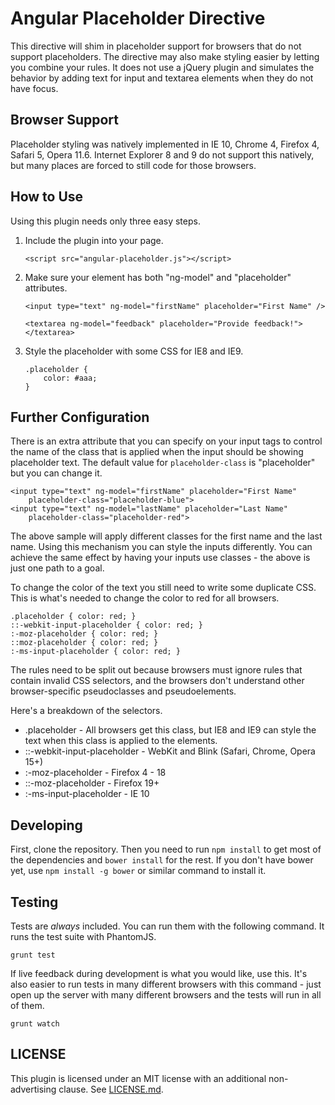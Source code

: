 Angular Placeholder Directive
=============================

This directive will shim in placeholder support for browsers that do not support placeholders.  The directive may also make styling easier by letting you combine your rules.  It does not use a jQuery plugin and simulates the behavior by adding text for input and textarea elements when they do not have focus.


Browser Support
---------------

Placeholder styling was natively implemented in IE 10, Chrome 4, Firefox 4, Safari 5, Opera 11.6.  Internet Explorer 8 and 9 do not support this natively, but many places are forced to still code for those browsers.


How to Use
----------

Using this plugin needs only three easy steps.

1.  Include the plugin into your page.

        <script src="angular-placeholder.js"></script>

2.  Make sure your element has both "ng-model" and "placeholder" attributes.

        <input type="text" ng-model="firstName" placeholder="First Name" />

        <textarea ng-model="feedback" placeholder="Provide feedback!"></textarea>

3.  Style the placeholder with some CSS for IE8 and IE9.

        .placeholder {
            color: #aaa;
        }


Further Configuration
---------------------

There is an extra attribute that you can specify on your input tags to control the name of the class that is applied when the input should be showing placeholder text.  The default value for `placeholder-class` is "placeholder" but you can change it.

    <input type="text" ng-model="firstName" placeholder="First Name"
        placeholder-class="placeholder-blue">
    <input type="text" ng-model="lastName" placeholder="Last Name"
        placeholder-class="placeholder-red">

The above sample will apply different classes for the first name and the last name.  Using this mechanism you can style the inputs differently.  You can achieve the same effect by having your inputs use classes - the above is just one path to a goal.

To change the color of the text you still need to write some duplicate CSS.  This is what's needed to change the color to red for all browsers.

    .placeholder { color: red; }
    ::-webkit-input-placeholder { color: red; }
    :-moz-placeholder { color: red; }
    ::moz-placeholder { color: red; }
    :-ms-input-placeholder { color: red; }

The rules need to be split out because browsers must ignore rules that contain invalid CSS selectors, and the browsers don't understand other browser-specific pseudoclasses and pseudoelements.

Here's a breakdown of the selectors.

* .placeholder - All browsers get this class, but IE8 and IE9 can style the text when this class is applied to the elements.
* ::-webkit-input-placeholder -  WebKit and Blink (Safari, Chrome, Opera 15+)
* :-moz-placeholder - Firefox 4 - 18
* ::-moz-placeholder - Firefox 19+
* :-ms-input-placeholder - IE 10


Developing
----------

First, clone the repository.  Then you need to run `npm install` to get most of the dependencies and `bower install` for the rest.  If you don't have bower yet, use `npm install -g bower` or similar command to install it.


Testing
-------

Tests are *always* included.  You can run them with the following command.  It runs the test suite with PhantomJS.

    grunt test

If live feedback during development is what you would like, use this.  It's also easier to run tests in many different browsers with this command - just open up the server with many different browsers and the tests will run in all of them.

    grunt watch


LICENSE
-------

This plugin is licensed under an MIT license with an additional non-advertising clause.  See [LICENSE.md](LICENSE.md).
